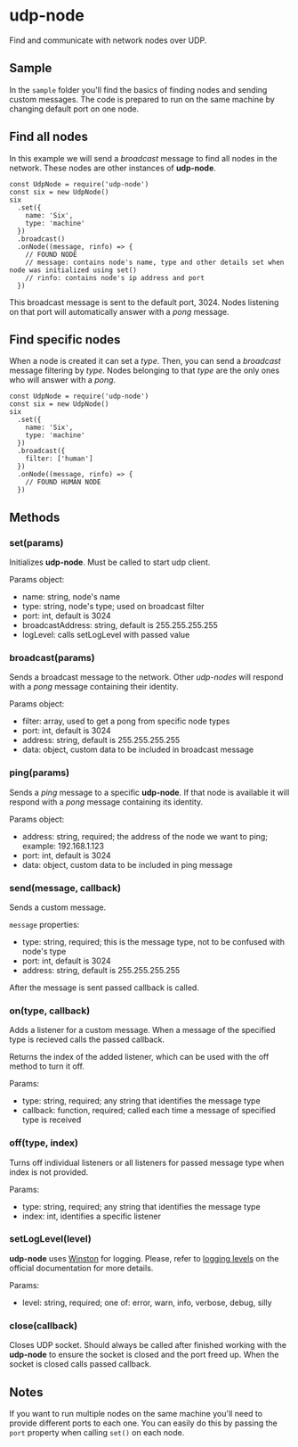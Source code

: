 # udp-node

Find and communicate with network nodes over UDP.

## Sample

In the `sample` folder you'll find the basics of finding nodes and sending custom messages.
The code is prepared to run on the same machine by changing default port on one node.

## Find all nodes

In this example we will send a *broadcast* message to find all nodes in the network.
These nodes are other instances of **udp-node**.

```
const UdpNode = require('udp-node')
const six = new UdpNode()
six
  .set({
    name: 'Six',
    type: 'machine'
  })
  .broadcast()
  .onNode((message, rinfo) => {
    // FOUND NODE
    // message: contains node's name, type and other details set when node was initialized using set()
    // rinfo: contains node's ip address and port
  })
```

This broadcast message is sent to the default port, 3024.
Nodes listening on that port will automatically answer with a *pong* message.

## Find specific nodes

When a node is created it can set a _type_.
Then, you can send a *broadcast* message filtering by _type_.
Nodes belonging to that _type_ are the only ones who will answer with a *pong*.

```
const UdpNode = require('udp-node')
const six = new UdpNode()
six
  .set({
    name: 'Six',
    type: 'machine'
  })
  .broadcast({
    filter: ['human']
  })
  .onNode((message, rinfo) => {
    // FOUND HUMAN NODE
  })
```



## Methods

### set(params)

Initializes **udp-node**.
Must be called to start udp client.

Params object:
- name: string, node's name
- type: string, node's type; used on broadcast filter
- port: int, default is 3024
- broadcastAddress: string, default is 255.255.255.255
- logLevel: calls setLogLevel with passed value

### broadcast(params)

Sends a broadcast message to the network.
Other *udp-nodes* will respond with a *pong* message containing their identity.

Params object:
- filter: array, used to get a pong from specific node types
- port: int, default is 3024
- address: string, default is 255.255.255.255
- data: object, custom data to be included in broadcast message

### ping(params)

Sends a *ping* message to a specific **udp-node**.
If that node is available it will respond with a *pong* message containing its identity.

Params object:
- address: string, required; the address of the node we want to ping; example: 192.168.1.123
- port: int, default is 3024
- data: object, custom data to be included in ping message

### send(message, callback)

Sends a custom message.

`message` properties:
- type: string, required; this is the message type, not to be confused with node's type
- port: int, default is 3024
- address: string, default is 255.255.255.255

After the message is sent passed callback is called.

### on(type, callback)

Adds a listener for a custom message.
When a message of the specified type is recieved calls the passed callback.

Returns the index of the added listener, which can be used with the off method to turn it off.

Params:
- type: string, required; any string that identifies the message type
- callback: function, required; called each time a message of specified type is received

### off(type, index)

Turns off individual listeners or all listeners for passed message type when index is not provided.

Params:
- type: string, required; any string that identifies the message type
- index: int, identifies a specific listener

### setLogLevel(level)

**udp-node** uses [Winston](https://github.com/winstonjs/winston) for logging.
Please, refer to [logging levels](https://github.com/winstonjs/winston#logging-levels) on the official documentation for more details.

Params:
- level: string, required; one of: error, warn, info, verbose, debug, silly

### close(callback)

Closes UDP socket.
Should always be called after finished working with the **udp-node** to ensure the socket is closed and the port freed up.
When the socket is closed calls passed callback.

## Notes

If you want to run multiple nodes on the same machine you'll need to provide different ports to each one.
You can easily do this by passing the `port` property when calling `set()` on each node.
